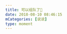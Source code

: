 ```yaml
---
title: 可以组队了🙂
date: 2018-08-10 08:46:15
mCategories: [说说]
type: moment
---
```


<div id="pics-20180810084615"></div>

<script>
var data = [
    {"link": "2018-08-10_000002.jpeg", "type": "shuoshuo"}
];
picsRender(data, "pics-20180810084615");
</script>
